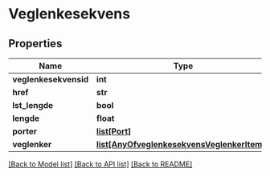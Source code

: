 # Veglenkesekvens

## Properties
Name | Type | Description | Notes
------------ | ------------- | ------------- | -------------
**veglenkesekvensid** | **int** |  | [optional] 
**href** | **str** |  | [optional] 
**lst_lengde** | **bool** |  | [optional] 
**lengde** | **float** |  | [optional] 
**porter** | [**list[Port]**](Port.md) |  | [optional] 
**veglenker** | [**list[AnyOfveglenkesekvensVeglenkerItems]**](Object.md) |  | [optional] 

[[Back to Model list]](../README.md#documentation-for-models) [[Back to API list]](../README.md#documentation-for-api-endpoints) [[Back to README]](../README.md)

